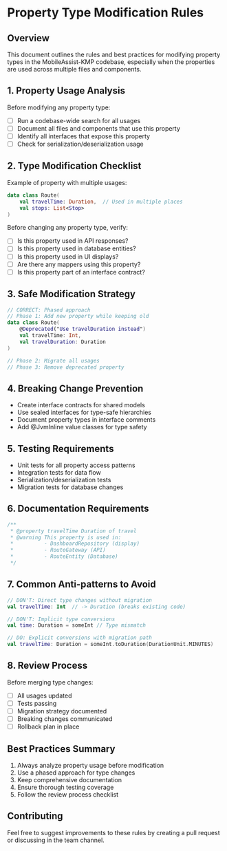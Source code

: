 # Property Type Modification Rules

## Overview
This document outlines the rules and best practices for modifying property types in the MobileAssist-KMP codebase, especially when the properties are used across multiple files and components.

## 1. Property Usage Analysis
Before modifying any property type:
- [ ] Run a codebase-wide search for all usages
- [ ] Document all files and components that use this property
- [ ] Identify all interfaces that expose this property
- [ ] Check for serialization/deserialization usage

## 2. Type Modification Checklist
Example of property with multiple usages:
```kotlin
data class Route(
    val travelTime: Duration,  // Used in multiple places
    val stops: List<Stop>
)
```

Before changing any property type, verify:
- [ ] Is this property used in API responses?
- [ ] Is this property used in database entities?
- [ ] Is this property used in UI displays?
- [ ] Are there any mappers using this property?
- [ ] Is this property part of an interface contract?

## 3. Safe Modification Strategy
```kotlin
// CORRECT: Phased approach
// Phase 1: Add new property while keeping old
data class Route(
    @Deprecated("Use travelDuration instead")
    val travelTime: Int,
    val travelDuration: Duration
)

// Phase 2: Migrate all usages
// Phase 3: Remove deprecated property
```

## 4. Breaking Change Prevention
- Create interface contracts for shared models
- Use sealed interfaces for type-safe hierarchies
- Document property types in interface comments
- Add @JvmInline value classes for type safety

## 5. Testing Requirements
- Unit tests for all property access patterns
- Integration tests for data flow
- Serialization/deserialization tests
- Migration tests for database changes

## 6. Documentation Requirements
```kotlin
/**
 * @property travelTime Duration of travel
 * @warning This property is used in:
 *          - DashboardRepository (display)
 *          - RouteGateway (API)
 *          - RouteEntity (Database)
 */
```

## 7. Common Anti-patterns to Avoid
```kotlin
// DON'T: Direct type changes without migration
val travelTime: Int  // -> Duration (breaks existing code)

// DON'T: Implicit type conversions
val time: Duration = someInt // Type mismatch

// DO: Explicit conversions with migration path
val travelTime: Duration = someInt.toDuration(DurationUnit.MINUTES)
```

## 8. Review Process
Before merging type changes:
- [ ] All usages updated
- [ ] Tests passing
- [ ] Migration strategy documented
- [ ] Breaking changes communicated
- [ ] Rollback plan in place

## Best Practices Summary
1. Always analyze property usage before modification
2. Use a phased approach for type changes
3. Keep comprehensive documentation
4. Ensure thorough testing coverage
5. Follow the review process checklist

## Contributing
Feel free to suggest improvements to these rules by creating a pull request or discussing in the team channel.
